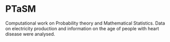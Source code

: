 # PTaSM
Computational work on Probability theory and Mathematical Statistics. Data on electricity production and information on the age of people with heart disease were analysed.
